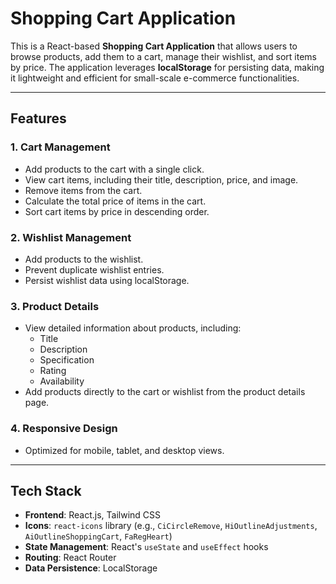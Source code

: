 # **Shopping Cart Application**

This is a React-based **Shopping Cart Application** that allows users to browse products, add them to a cart, manage their wishlist, and sort items by price. The application leverages **localStorage** for persisting data, making it lightweight and efficient for small-scale e-commerce functionalities.

---

## **Features**

### **1. Cart Management**

- Add products to the cart with a single click.
- View cart items, including their title, description, price, and image.
- Remove items from the cart.
- Calculate the total price of items in the cart.
- Sort cart items by price in descending order.

### **2. Wishlist Management**

- Add products to the wishlist.
- Prevent duplicate wishlist entries.
- Persist wishlist data using localStorage.

### **3. Product Details**

- View detailed information about products, including:
  - Title
  - Description
  - Specification
  - Rating
  - Availability
- Add products directly to the cart or wishlist from the product details page.

### **4. Responsive Design**

- Optimized for mobile, tablet, and desktop views.

---

## **Tech Stack**

- **Frontend**: React.js, Tailwind CSS
- **Icons**: `react-icons` library (e.g., `CiCircleRemove`, `HiOutlineAdjustments`, `AiOutlineShoppingCart`, `FaRegHeart`)
- **State Management**: React's `useState` and `useEffect` hooks
- **Routing**: React Router
- **Data Persistence**: LocalStorage

